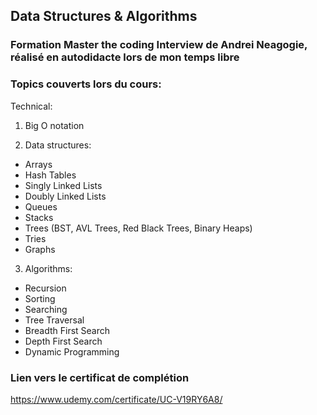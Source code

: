 ## Data Structures & Algorithms

### Formation Master the coding Interview de Andrei Neagogie, réalisé en autodidacte lors de mon temps libre

### Topics couverts lors du cours: 

  Technical:

  1. Big O notation

  2. Data structures:

  * Arrays
  * Hash Tables
  * Singly Linked Lists
  * Doubly Linked Lists
  * Queues
  * Stacks
  * Trees (BST, AVL Trees, Red Black Trees, Binary Heaps)
  * Tries
  * Graphs

  3. Algorithms:

  * Recursion
  * Sorting
  * Searching
  * Tree Traversal
  * Breadth First Search
  * Depth First Search
  * Dynamic Programming


### Lien vers le certificat de complétion

https://www.udemy.com/certificate/UC-V19RY6A8/
